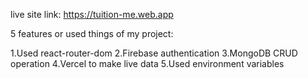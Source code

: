 live site link: https://tuition-me.web.app
 
 5 features or used things of my project:

 1.Used react-router-dom
 2.Firebase authentication
 3.MongoDB CRUD operation
 4.Vercel to make live data
 5.Used environment variables